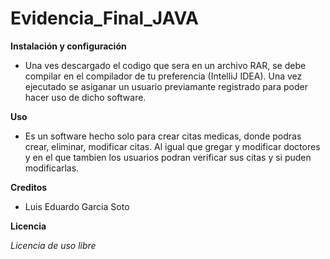 # Evidencia_Final_JAVA

**Instalación y configuración**

* Una ves descargado el codigo que sera en un archivo RAR, se debe compilar en el compilador de tu preferencia (IntelliJ IDEA). Una vez ejecutado se asiganar un usuario previamante registrado para poder hacer uso de dicho software.

**Uso**

* Es un software hecho solo para crear citas medicas, donde podras crear, eliminar, modificar citas. Al igual que gregar y modificar doctores y en el que tambien los usuarios podran verificar sus citas y si puden modificarlas.

**Creditos**

* Luis Eduardo Garcia Soto

**Licencia**

*Licencia de uso libre*
